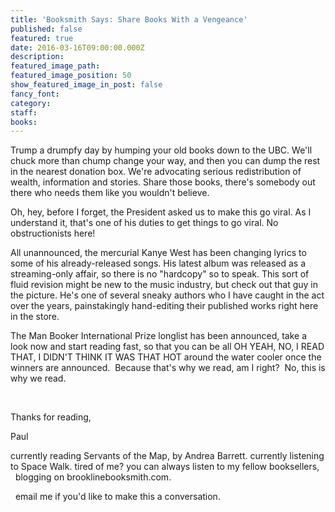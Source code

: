 ```yaml
---
title: 'Booksmith Says: Share Books With a Vengeance'
published: false
featured: true
date: 2016-03-16T09:00:00.000Z
description:
featured_image_path:
featured_image_position: 50
show_featured_image_in_post: false
fancy_font:
category:
staff:
books:
---
```



Trump a drumpfy day by humping your old books down to the UBC. We'll chuck more than chump change your way, and then you can dump the rest in the nearest donation box. We're advocating serious redistribution of wealth, information and stories. Share those books, there's somebody out there who needs them like you wouldn't believe.
&nbsp;

Oh, hey, before I forget, the President asked us to make this go viral. As I understand it, that's one of his duties to get things to go viral. No obstructionists here!

All unannounced, the mercurial Kanye West has been changing lyrics to some of his already-released songs. His latest album was released as a streaming-only affair, so there is no "hardcopy" so to speak. This sort of fluid revision might be new to the music industry, but check out that guy in the picture. He's one of several sneaky authors who I have caught in the act over the years, painstakingly hand-editing their published works right here in the store.&nbsp;

The Man Booker International Prize longlist has been announced, take a look now and start reading fast, so that you can be all OH YEAH, NO, I READ THAT, I DIDN'T THINK IT WAS THAT HOT around the water cooler once the winners are announced.&nbsp;
Because that's why we read, am I right?&nbsp;
No, this is why we read.&nbsp;

&nbsp;

Thanks for reading,

Paul

currently reading Servants of the Map, by Andrea Barrett.
currently listening to Space Walk.
tired of me? you can always listen to my fellow booksellers,&nbsp;
&nbsp; blogging on brooklinebooksmith.com.

&nbsp; email me if you'd like to make this a conversation.
